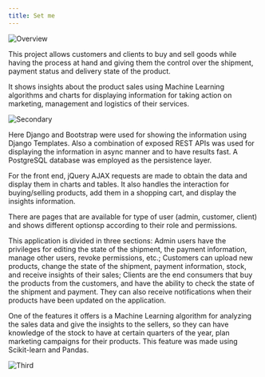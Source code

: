 ```yaml
---
title: Set me
---
```


![Overview](/t1.jpg)

This project allows customers and clients to buy and sell goods while having the process at hand and giving them the control over the shipment, payment status and delivery state of the product.

It shows insights about the product sales using Machine Learning algorithms and charts for displaying information for taking action on marketing, management and logistics of their services.

![Secondary](/t2.jpg)

Here Django and Bootstrap were used for showing the information using Django Templates. Also a combination of exposed REST APIs was used for displaying the information in async manner and to have results fast. A PostgreSQL database was employed as the persistence layer.

For the front end, jQuery AJAX requests are made to obtain the data and display them in charts and tables. It also handles the interaction for buying/selling products, add them in a shopping cart, and display the insights information.

There are pages that are available for type of user (admin, customer, client) and shows different optionsp according to their role and permissions.

This application is divided in three sections: Admin users have the privileges for editing the state of the shipment, the payment information, manage other users, revoke permissions, etc.; Customers can upload new products, change the state of the shipment, payment information, stock, and receive insights of their sales; Clients are the end consumers that buy the products from the customers, and have the ability to check the state of the shipment and payment. They can also receive notifications when their products have been updated on the application.

One of the features it offers is a Machine Learning algorithm for analyzing the sales data and give the insights to the sellers, so they can have knowledge of the stock to have at certain quarters of the year, plan marketing campaigns for their products. This feature was made using Scikit-learn and Pandas.

![Third](/t3.jpg)